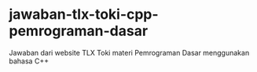 # jawaban-tlx-toki-cpp-pemrograman-dasar
Jawaban dari website TLX Toki materi Pemrograman Dasar menggunakan bahasa C++
